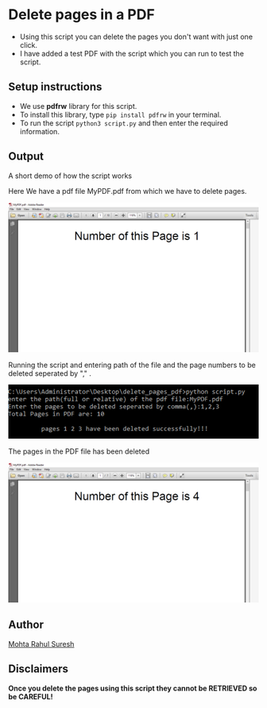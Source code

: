 # Delete pages in a PDF

- Using this script you can delete the pages you don't want with just one click.
- I have added a test PDF with the script which you can run to test the script.

## Setup instructions

- We use **pdfrw** library for this script. 
- To install this library, type `pip install pdfrw` in your terminal.
- To run the script `python3 script.py` and then enter the required information.


## Output

A short demo of how the script works

Here We have a pdf file MyPDF.pdf from which we have to delete pages.

![Image 1](img/1.png)

Running the script and entering path of the file and the page numbers to be deleted seperated by "," .

![Image 2](img/2.png)

The pages in the PDF file has been deleted

![Image 3](img/3.png)


## Author

[Mohta Rahul Suresh](https://github.com/Rahul555-droid/)

## Disclaimers

**Once you delete the pages using this script they cannot be RETRIEVED so be CAREFUL!**
